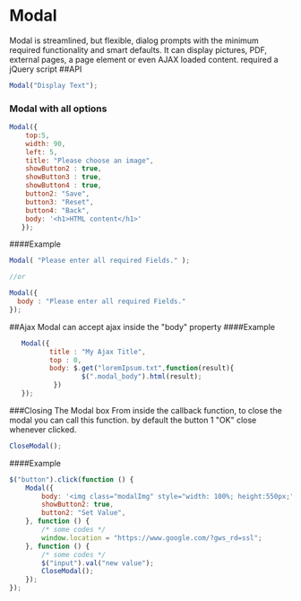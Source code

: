 # Modal
Modal is streamlined, but flexible, dialog prompts with the minimum required functionality and smart defaults. It can display pictures, PDF, external pages, a page element or even AJAX loaded content.
required a jQuery script
##API
```javascript
Modal("Display Text");
```
### Modal with all options
```javascript
Modal({
	top:5,
	width: 90,
	left: 5,
	title: "Please choose an image",
	showButton2 : true,
	showButton3 : true,
	showButton4 : true,
	button2: "Save",
	button3: "Reset",
	button4: "Back",
	body: '<h1>HTML content</h1>' 
   });
```
####Example
```javascript
Modal( "Please enter all required Fields." );

//or

Modal({
  body : "Please enter all required Fields."
});
```
##Ajax
Modal can accept ajax inside the "body" property
####Example
```javascript
   Modal({
          title : "My Ajax Title",
          top : 0,
          body: $.get("loremIpsum.txt",function(result){
				  $(".modal_body").html(result);
           })
   });
```
###Closing The Modal box
From inside the callback function, to close the modal you can call this function.
by default the button 1 "OK" close whenever clicked.
```javascript
CloseModal();
```
####Example
```javascript
$("button").click(function () {
    Modal({
        body: '<img class="modalImg" style="width: 100%; height:550px;"   src="BG4.png"/>',
        showButton2: true,
        button2: "Set Value",
    }, function () {
        /* some codes */
        window.location = "https://www.google.com/?gws_rd=ssl";
    }, function () {
        /* some codes */
        $("input").val("new value");
        CloseModal();
    });
});
```
